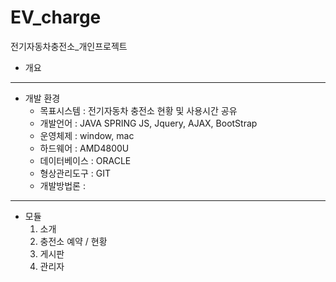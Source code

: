 # EV_charge

전기자동차충전소_개인프로젝트

+ 개요


-----------------
+ 개발 환경
  + 목표시스템 : 전기자동차 충전소 현황 및 사용시간 공유
  + 개발언어 : JAVA SPRING
    JS, Jquery, AJAX, BootStrap
  + 운영체제 : window, mac
  + 하드웨어 : AMD4800U
  + 데이터베이스 : ORACLE
  + 형상관리도구 : GIT
  + 개발방법론 : 

-----------------
+ 모듈
  1. 소개
  2. 충전소 예약 / 현황
  3. 게시판
  4. 관리자
